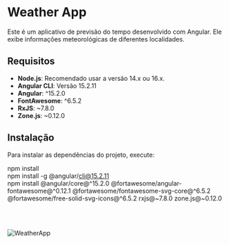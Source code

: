 # Weather App

Este é um aplicativo de previsão do tempo desenvolvido com Angular. Ele exibe informações meteorológicas de diferentes localidades.

## Requisitos

- **Node.js**: Recomendado usar a versão 14.x ou 16.x.
- **Angular CLI**: Versão 15.2.11
- **Angular**: ^15.2.0
- **FontAwesome**: ^6.5.2
- **RxJS**: ~7.8.0
- **Zone.js**: ~0.12.0

## Instalação

Para instalar as dependências do projeto, execute:

npm install <br>
npm install -g @angular/cli@15.2.11 <br>
npm install @angular/core@^15.2.0 @fortawesome/angular-fontawesome@^0.12.1 @fortawesome/fontawesome-svg-core@^6.5.2 @fortawesome/free-solid-svg-icons@^6.5.2 rxjs@~7.8.0 zone.js@~0.12.0


<br>
<br>


![WeatherApp](https://github.com/user-attachments/assets/5dd0c21b-f722-442c-a47f-11d5dca5aebd)


